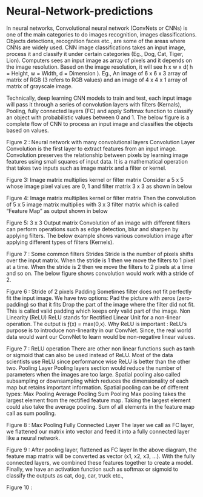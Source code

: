 # Neural-Network-predictions

In neural networks, Convolutional neural network (ConvNets or CNNs) is one of the main categories to do images recognition, images classifications. Objects detections, recognition faces etc., are some of the areas where CNNs are widely used.
CNN image classifications takes an input image, process it and classify it under certain categories (Eg., Dog, Cat, Tiger, Lion). Computers sees an input image as array of pixels and it depends on the image resolution. Based on the image resolution, it will see h x w x d( h = Height, w = Width, d = Dimension ). Eg., An image of 6 x 6 x 3 array of matrix of RGB (3 refers to RGB values) and an image of 4 x 4 x 1 array of matrix of grayscale image.


Technically, deep learning CNN models to train and test, each input image will pass it through a series of convolution layers with filters (Kernals), Pooling, fully connected layers (FC) and apply Softmax function to classify an object with probabilistic values between 0 and 1. The below figure is a complete flow of CNN to process an input image and classifies the objects based on values.

Figure 2 : Neural network with many convolutional layers
Convolution Layer
Convolution is the first layer to extract features from an input image. Convolution preserves the relationship between pixels by learning image features using small squares of input data. It is a mathematical operation that takes two inputs such as image matrix and a filter or kernel.

Figure 3: Image matrix multiplies kernel or filter matrix
Consider a 5 x 5 whose image pixel values are 0, 1 and filter matrix 3 x 3 as shown in below

Figure 4: Image matrix multiplies kernel or filter matrix
Then the convolution of 5 x 5 image matrix multiplies with 3 x 3 filter matrix which is called “Feature Map” as output shown in below

Figure 5: 3 x 3 Output matrix
Convolution of an image with different filters can perform operations such as edge detection, blur and sharpen by applying filters. The below example shows various convolution image after applying different types of filters (Kernels).

Figure 7 : Some common filters
Strides
Stride is the number of pixels shifts over the input matrix. When the stride is 1 then we move the filters to 1 pixel at a time. When the stride is 2 then we move the filters to 2 pixels at a time and so on. The below figure shows convolution would work with a stride of 2.

Figure 6 : Stride of 2 pixels
Padding
Sometimes filter does not fit perfectly fit the input image. We have two options:
Pad the picture with zeros (zero-padding) so that it fits
Drop the part of the image where the filter did not fit. This is called valid padding which keeps only valid part of the image.
Non Linearity (ReLU)
ReLU stands for Rectified Linear Unit for a non-linear operation. The output is ƒ(x) = max(0,x).
Why ReLU is important : ReLU’s purpose is to introduce non-linearity in our ConvNet. Since, the real world data would want our ConvNet to learn would be non-negative linear values.

Figure 7 : ReLU operation
There are other non linear functions such as tanh or sigmoid that can also be used instead of ReLU. Most of the data scientists use ReLU since performance wise ReLU is better than the other two.
Pooling Layer
Pooling layers section would reduce the number of parameters when the images are too large. Spatial pooling also called subsampling or downsampling which reduces the dimensionality of each map but retains important information. Spatial pooling can be of different types:
Max Pooling
Average Pooling
Sum Pooling
Max pooling takes the largest element from the rectified feature map. Taking the largest element could also take the average pooling. Sum of all elements in the feature map call as sum pooling.

Figure 8 : Max Pooling
Fully Connected Layer
The layer we call as FC layer, we flattened our matrix into vector and feed it into a fully connected layer like a neural network.

Figure 9 : After pooling layer, flattened as FC layer
In the above diagram, the feature map matrix will be converted as vector (x1, x2, x3, …). With the fully connected layers, we combined these features together to create a model. Finally, we have an activation function such as softmax or sigmoid to classify the outputs as cat, dog, car, truck etc.,

Figure 10 :
